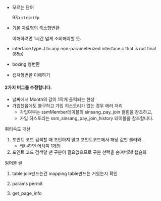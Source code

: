 * 모르는 단어

  97p `strictfp`

* 기본 자료형의 축소형변환

  이해하려면 1시간 넘게 소비해야할 듯.



* interface type J to any non-parameterized interface c that is not final (85p)
* boxing 형변환
* 캡쳐형변환 이해하기





#### 2가지 버그를 수정합니다.
* 날짜에서 Month의 값이 1작게 출력되는 현상
* 가입했음에도 불구하고 가입 히스토리가 없는 경우 에러 처리
  * 가입여부는 ssmMember테이블의 sinsang_pay_join 컬럼을 참조하고,
  * 가입 히스토리는 ssm_sinsang_pay_join_history 테이블을 참조합니다.





쿼리속도 개선

1. 포인트 코드 검색할 때 조인하지 말고 포인트코드에서 해당 값만 불러와. 
   * 왜냐하면 어차피 1개임
2. 포인트 코드 검색할 땐 구분이 필요없으므로 구분 선택을 숨겨버려! 캡슐화





읽어볼 글

1. table join만드는건 mapping table만드는 거였는지 확인







1. params permit

2. get_page_info

   